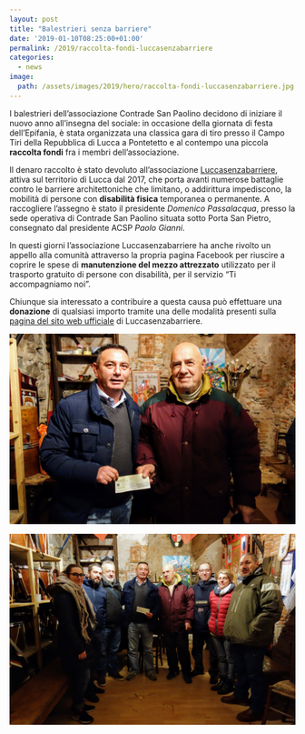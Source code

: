 ```yaml
---
layout: post
title: "Balestrieri senza barriere"
date: '2019-01-10T08:25:00+01:00'
permalink: /2019/raccolta-fondi-luccasenzabarriere
categories:
  - news
image:
  path: /assets/images/2019/hero/raccolta-fondi-luccasenzabarriere.jpg
---
```


I balestrieri dell’associazione Contrade San Paolino decidono di iniziare il nuovo anno all’insegna del sociale: in occasione della giornata di festa dell’Epifania, è stata organizzata una classica gara di tiro presso il Campo Tiri della Repubblica di Lucca a Pontetetto e al contempo una piccola **raccolta fondi** fra i membri dell’associazione.

<!-- more -->

Il denaro raccolto è stato devoluto all’associazione [Luccasenzabarriere](http://www.luccasenzabarriere.org/), attiva sul territorio di Lucca dal 2017, che porta avanti numerose battaglie contro le barriere architettoniche che limitano, o addirittura impediscono, la mobilità di persone con **disabilità fisica** temporanea o permanente.
A raccogliere l’assegno è stato il presidente *Domenico Passalacqua*, presso la sede operativa di Contrade San Paolino situata sotto Porta San Pietro, consegnato dal presidente ACSP *Paolo Gianni*.

In questi giorni l’associazione Luccasenzabarriere ha anche rivolto un appello alla comunità attraverso la propria pagina Facebook per riuscire a coprire le spese di **manutenzione del mezzo attrezzato** utilizzato per il trasporto gratuito di persone con disabilità, per il servizio “Ti accompagniamo noi”.

Chiunque sia interessato a contribuire a questa causa può effettuare una **donazione** di qualsiasi importo tramite una delle modalità presenti sulla [pagina del sito web ufficiale](http://www.luccasenzabarriere.org/sostienici/) di Luccasenzabarriere.

![donazione luccasenzabarriere](/assets/images/2019/raccolta-senza-barriere/DSC06030.JPG)

![donazione luccasenzabarriere](/assets/images/2019/raccolta-senza-barriere/DSC06035.JPG)
